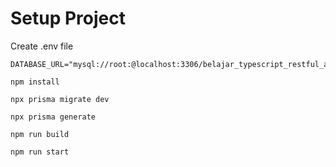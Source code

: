 # Setup Project

Create .env file

```
DATABASE_URL="mysql://root:@localhost:3306/belajar_typescript_restful_api"
```

```shell
npm install

npx prisma migrate dev

npx prisma generate

npm run build

npm run start

```

